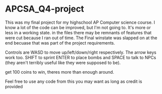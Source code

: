 # APCSA_Q4-project
This was my final project for my highschool AP Computer science course. I know a lot of the code can be improved, 
but I'm not going to. It's more or less in a working state. in the files there may be remnants of features that were cut because
I ran out of time. The Final winstate was slapped on at the end becuase that was part of the project requirements.

Controls are WASD to move up/left/down/right respectively. The arrow keys work too. SHIFT to sprint ENTER to place bombs
and SPACE to talk to NPCs (they aren't terribly useful like they were supposed to be). 

get 100 coins to win, theres more than enough around.

Feel free to use any code from this you may want as long as credit is provided
